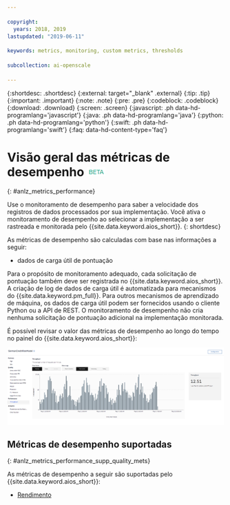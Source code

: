 ```yaml
---

copyright:
  years: 2018, 2019
lastupdated: "2019-06-11"

keywords: metrics, monitoring, custom metrics, thresholds

subcollection: ai-openscale

---
```


{:shortdesc: .shortdesc}
{:external: target="_blank" .external}
{:tip: .tip}
{:important: .important}
{:note: .note}
{:pre: .pre}
{:codeblock: .codeblock}
{:download: .download}
{:screen: .screen}
{:javascript: .ph data-hd-programlang='javascript'}
{:java: .ph data-hd-programlang='java'}
{:python: .ph data-hd-programlang='python'}
{:swift: .ph data-hd-programlang='swift'}
{:faq: data-hd-content-type='faq'}

# Visão geral das métricas de desempenho ![tag beta](images/beta.png)
{: #anlz_metrics_performance}

Use o monitoramento de desempenho para saber a velocidade dos registros de dados processados por sua implementação. Você ativa o monitoramento de desempenho ao selecionar a implementação a ser rastreada e monitorada pelo {{site.data.keyword.aios_short}}.
{: shortdesc}

As métricas de desempenho são calculadas com base nas informações a seguir:

- dados de carga útil de pontuação

Para o propósito de monitoramento adequado, cada solicitação de pontuação também deve ser
registrada no {{site.data.keyword.aios_short}}. A criação de log de dados de carga útil é automatizada para mecanismos do {{site.data.keyword.pm_full}}. Para outros mecanismos de aprendizado de máquina, os dados de carga útil podem ser fornecidos usando o cliente Python ou a API de REST. O monitoramento de desempenho não cria nenhuma solicitação de pontuação adicional na implementação monitorada.

É possível revisar o valor das métricas de desempenho ao longo do tempo no painel do {{site.data.keyword.aios_short}}:

![gráfico de desempenho](images/performance_metrics_001.png)

## Métricas de desempenho suportadas
{: #anlz_metrics_performance_supp_quality_mets}

As métricas de desempenho a seguir são suportadas pelo {{site.data.keyword.aios_short}}:

- [Rendimento](https://test.cloud.ibm.com/docs/services/ai-openscale?topic=ai-openscale-performance_mets_through)
